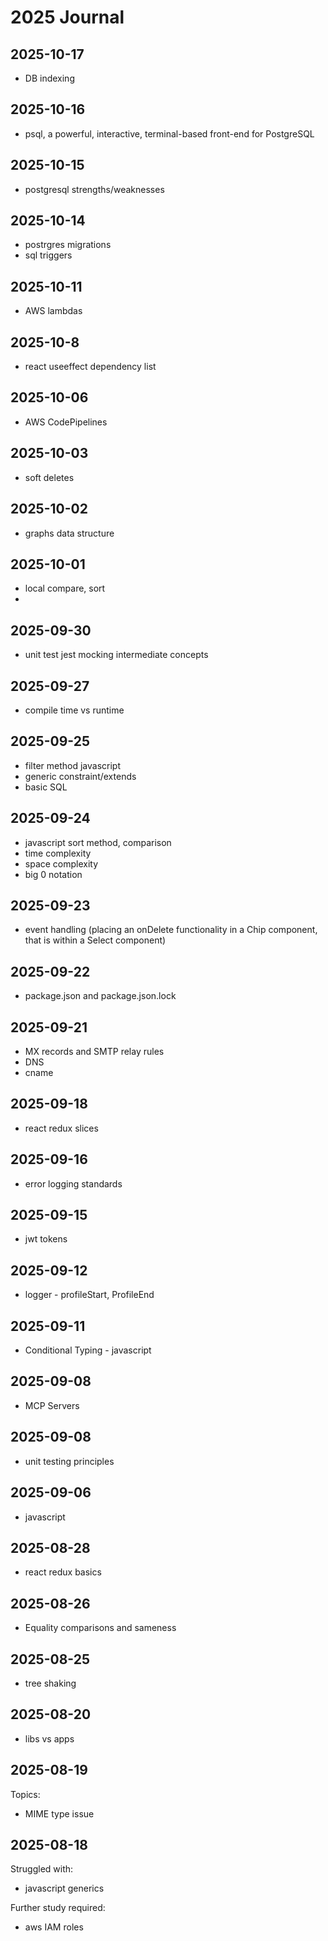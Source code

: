 # 2025 Journal

## 2025-10-17
- DB indexing

## 2025-10-16
-  psql, a powerful, interactive, terminal-based front-end for PostgreSQL

## 2025-10-15
- postgresql strengths/weaknesses

## 2025-10-14
- postrgres migrations
- sql triggers

## 2025-10-11
- AWS lambdas

## 2025-10-8
- react useeffect dependency list

## 2025-10-06
- AWS CodePipelines

## 2025-10-03
- soft deletes

## 2025-10-02
- graphs data structure

## 2025-10-01
- local compare, sort
- 
## 2025-09-30
- unit test jest mocking intermediate concepts

## 2025-09-27
- compile time vs runtime

## 2025-09-25
- filter method javascript
- generic constraint/extends
- basic SQL

## 2025-09-24
- javascript sort method, comparison
- time complexity
- space complexity
- big 0 notation

## 2025-09-23
- event handling (placing an onDelete functionality in a Chip component, that is within a Select component)

## 2025-09-22
- package.json and package.json.lock

## 2025-09-21
- MX records and SMTP relay rules
- DNS
- cname

## 2025-09-18
- react redux slices

## 2025-09-16
- error logging standards

## 2025-09-15
- jwt tokens

## 2025-09-12
- logger - profileStart, ProfileEnd

## 2025-09-11
- Conditional Typing - javascript

## 2025-09-08
- MCP Servers

## 2025-09-08
- unit testing principles

## 2025-09-06
- javascript 

## 2025-08-28
- react redux basics

## 2025-08-26
- Equality comparisons and sameness

## 2025-08-25
- tree shaking

## 2025-08-20
- libs vs apps

## 2025-08-19
Topics:
- MIME type issue
  
## 2025-08-18
Struggled with:
- javascript generics

Further study required:
- aws IAM roles


